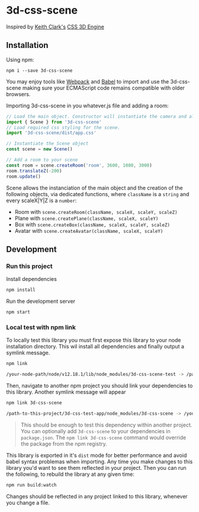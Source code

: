 # 3d-css-scene

Inspired by [Keith Clark's](https://keithclark.co.uk/) [CSS 3D Engine](https://keithclark.co.uk/labs/css-fps/)

## Installation

Using npm:
```shell
npm i --save 3d-css-scene
```

You may enjoy tools like [Webpack](https://webpack.js.org/) and [Babel](https://babeljs.io/) to import and use the 3d-css-scene making sure your ECMAScript code remains compatible with older browsers.

Importing 3d-css-scene in you whatever.js file and adding a room:
```js
// Load the main object. Constructor will instantiate the camera and allow for objects creation.
import { Scene } from '3d-css-scene'
// Load required css styling for the scene.
import '3d-css-scene/dist/app.css'

// Instantiate the Scene object
const scene = new Scene()

// Add a room to your scene
const room = scene.createRoom('room', 3600, 1080, 3000)
room.translateZ(-200)
room.update()
```

Scene allows the instanciation of the main object and the creation of the following objects, via dedicated functions, where `className` is a `string` and every scaleX|Y|Z is a `number`:

- Room with `scene.createRoom(className, scaleX, scaleY, scaleZ)`
- Plane with `scene.createPlane(className, scaleX, scaleY)`
- Box with `scene.createBox(className, scaleX, scaleY, scaleZ)`
- Avatar with `scene.createAvatar(className, scaleX, scaleY)`

## Development

### Run this project

Install dependencies

```bash
npm install
```

Run the development server

```bash
npm start
```

### Local test with npm link

To locally test this library you must first expose this library to your node installation directory. This wil install all dependencies and finally output a symlink message.

```bash
npm link

/your-node-path/node/v12.18.1/lib/node_modules/3d-css-scene-test -> /path-to-this-project/3d-css-scene
```

Then, navigate to  another npm project you should link your dependencies to this library. Another symlink message will appear

```bash
npm link 3d-css-scene

/path-to-this-project/3d-css-test-app/node_modules/3d-css-scene -> /your-node-path/node/v12.18.1/lib/node_modules/3d-css-scene -> /path-to-3d-css-scene-project/3d-css-scene
```

> This should be enough to test this dependency within another project. You can optionally add `3d-css-scene` to your dependencies in `package.json`. The `npm link 3d-css-scene` command would override the package from the npm registry.

This library is exported in it's `dist` mode for better performance and avoid babel syntax problemas when importing. Any time you make changes to this library you'd want to see them reflected in your project. Then you can run the following, to rebuild the library at any given time:

```bash
npm run build:watch
```

Changes should be reflected in any project linked to this library, whenever you change a file.
